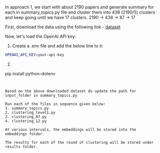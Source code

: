 In approach 1, we start with about 2190 papers and generate summary for each in summary_topics.py file and cluster them into 438 (2190/5) clusters and keep going until we have 17 clusters. 
2190 -> 438 -> 87 -> 17

First, download the data using the following link - [dataset](https://livejohnshopkins-my.sharepoint.com/:f:/r/personal/tnayak2_jh_edu/Documents/cagias?csf=1&web=1&e=LrepF3)

Now, let's load the OpenAI API key:
1. Create a .env file and add the below line to it:
```bash
OPENAI_API_KEY=your-api-key
```

2. ```bash
pip install python-dotenv
```


Based on the above downloaded dataset do update the path for input_folder in summary_topics.py

Run each of the files in sequence given below:
1. summary_topics.py
2. clustering_level1.py
3. clustering_87.py
4. clustering_12.py

At various intervals, the embeddings will be stored into the embeddings folder.

The results for each of the round of clustering will be stored under results folder.